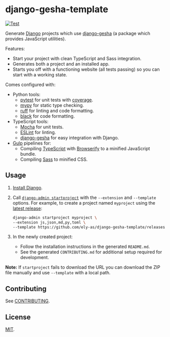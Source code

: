 # django-gesha-template

[![Test](https://github.com/ely-as/django-gesha-template/actions/workflows/test.yml/badge.svg?branch=main)](https://github.com/ely-as/django-gesha-template/actions/workflows/test.yml)

Generate [Django](https://www.djangoproject.com/) projects which use
[django-gesha](https://django-gesha.readthedocs.io) (a package which provides
JavaScript utilities).

Features:
- Start your project with clean TypeScript and Sass integration.
- Generates both a project and an installed app.
- Starts you off with a functioning website (all tests passing) so you can start with a
  working state.

Comes configured with:
- Python tools:
  - [pytest](https://docs.pytest.org) for unit tests with
    [coverage](https://coverage.readthedocs.io).
  - [mypy](https://mypy.readthedocs.io) for static type checking.
  - [ruff](https://beta.ruff.rs/docs/) for linting and code formatting.
  - [black](https://black.readthedocs.io) for code formatting.
- TypeScript tools:
  - [Mocha](https://mochajs.org/) for unit tests.
  - [ESLint](https://eslint.org/) for linting.
  - [django-gesha](https://django-gesha.readthedocs.io) for easy integration with
    Django.
- [Gulp](https://gulpjs.com/) pipelines for:
  - Compiling [TypeScript](https://www.typescriptlang.org/) with
    [Browserify](https://browserify.org/) to a minified JavaScript bundle.
  - Compiling [Sass](https://sass-lang.com/documentation/) to minified CSS.

## Usage

1. [Install Django](https://docs.djangoproject.com/en/stable/intro/install/).
2. Call
   [`django-admin startproject`](https://docs.djangoproject.com/en/stable/ref/django-admin/#startproject)
   with the `--extension` and `--template` options. For example, to create a project
   named `myproject` using the
   [latest release](https://github.com/ely-as/django-gesha-template/releases):

   ```sh
   django-admin startproject myproject \
   --extension js,json,md,py,toml \
   --template https://github.com/ely-as/django-gesha-template/releases/download/v0.1a5/django-gesha-template.zip
   ```

3. In the newly created project:
   - Follow the installation instructions in the generated `README.md`.
   - See the generated `CONTRIBUTING.md` for additional setup required for development.

**Note:** If `startproject` fails to download the URL you can download the ZIP file
manually and use `--template` with a local path.

## Contributing

See [CONTRIBUTING](CONTRIBUTING.md).

## License

[MIT](LICENSE).
